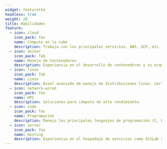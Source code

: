 ```yaml
---
widget: featurette
headless: true
weight: 20
title: Habilidades
feature:
  - icon: cloud
    icon_pack: fas
    name: Cómputo en la nube
    description: Trabajo con los principales servicios, AWS, GCP, etc. Certificación en proceso
  - icon: docker
    icon_pack: fab
    name: Manejo de Contenedores
    description: Experiencia en el desarrollo de contenedores y su orquestación mediante Kubernetes.
  - icon: linux
    icon_pack: fab
    name: Linux
    description: Nivel avanzado de manejo de distribuciones linux. Certificación sysadmin en proceso.
  - icon: network-wired
    icon_pack: fas
    name: HPC
    description: Soluciones para cómputo de alto rendimiento.
  - icon: code
    icon_pack: fas
    name: Programación
    description: Manejo los principales lenguajes de programación (C, Python, Java, Julia, GO).
  - icon: server
    icon_pack: fas
    name: Hosting
    description: Experiencia en el hospedaje de servicios como GitLab y Overleaf. Visita [gitlab.ftapia.dev](https://gitlab.ftapia.dev/) y obten una cuenta gratuita.
---
```

